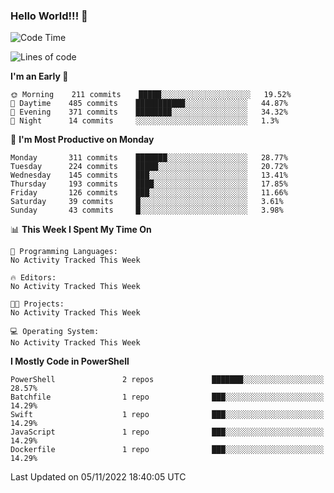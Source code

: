 ### Hello World!!! 👋

<!--
**kekotek/kekotek** is a ✨ _special_ ✨ repository because its `README.md` (this file) appears on your GitHub profile.

Here are some ideas to get you started:

- 🔭 I’m currently working on ...
- 🌱 I’m currently learning ...
- 👯 I’m looking to collaborate on ...
- 🤔 I’m looking for help with ...
- 💬 Ask me about ...
- 📫 How to reach me: ...
- 😄 Pronouns: ...
- ⚡ Fun fact: ...
-->

<!--START_SECTION:waka-->
![Code Time](http://img.shields.io/badge/Code%20Time-361%20hrs%2013%20mins-blue)

![Lines of code](https://img.shields.io/badge/From%20Hello%20World%20I%27ve%20Written-19%20Thousand%20lines%20of%20code-blue)

**I'm an Early 🐤** 

```text
🌞 Morning    211 commits    █████░░░░░░░░░░░░░░░░░░░░   19.52% 
🌆 Daytime    485 commits    ███████████░░░░░░░░░░░░░░   44.87% 
🌃 Evening    371 commits    ████████░░░░░░░░░░░░░░░░░   34.32% 
🌙 Night      14 commits     ░░░░░░░░░░░░░░░░░░░░░░░░░   1.3%

```
📅 **I'm Most Productive on Monday** 

```text
Monday       311 commits    ███████░░░░░░░░░░░░░░░░░░   28.77% 
Tuesday      224 commits    █████░░░░░░░░░░░░░░░░░░░░   20.72% 
Wednesday    145 commits    ███░░░░░░░░░░░░░░░░░░░░░░   13.41% 
Thursday     193 commits    ████░░░░░░░░░░░░░░░░░░░░░   17.85% 
Friday       126 commits    ███░░░░░░░░░░░░░░░░░░░░░░   11.66% 
Saturday     39 commits     █░░░░░░░░░░░░░░░░░░░░░░░░   3.61% 
Sunday       43 commits     █░░░░░░░░░░░░░░░░░░░░░░░░   3.98%

```


📊 **This Week I Spent My Time On** 

```text
💬 Programming Languages: 
No Activity Tracked This Week

🔥 Editors: 
No Activity Tracked This Week

🐱‍💻 Projects: 
No Activity Tracked This Week

💻 Operating System: 
No Activity Tracked This Week

```

**I Mostly Code in PowerShell** 

```text
PowerShell               2 repos             ███████░░░░░░░░░░░░░░░░░░   28.57% 
Batchfile                1 repo              ███░░░░░░░░░░░░░░░░░░░░░░   14.29% 
Swift                    1 repo              ███░░░░░░░░░░░░░░░░░░░░░░   14.29% 
JavaScript               1 repo              ███░░░░░░░░░░░░░░░░░░░░░░   14.29% 
Dockerfile               1 repo              ███░░░░░░░░░░░░░░░░░░░░░░   14.29%

```



 Last Updated on 05/11/2022 18:40:05 UTC
<!--END_SECTION:waka-->
